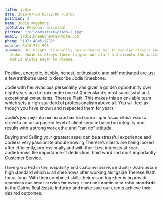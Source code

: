 ```yaml
---
title: jodie
date: 2016-04-08 08:22:00 +10:00
position: 3
name: Jodie Kneebone
jobtitle: Personal assistant
picture: "/uploads/team-plath-2.jpg"
email: jodie.kneebone@raywhite.com
phone: "(07) 4045 9700"
mobile: 0418 772 995
summary: Her bright personality has endeared her to regular clients and strangers
  alike, Jodie is always there to give our staff and clients the assistance they need
  and is always eager to please.
---
```


Positive, energetic, bubbly, honest, enthusiastic and self motivated are just a few attributes used to describe Jodie Kneebone.

Jodie with her vivacious personality was given a golden opportunity over eight years ago to train under one of Queensland’s most successful and exceptional consultants, Therese Plath. This makes this an enviable team which sets a high standard of professionalism above all. You will feel as though you have known and respected them for years.

Jodie’s journey into real estate has had one simple focus which was to strive to an unsurpassed level of client service based on integrity and results with a strong work ethic and “can do” attitude.

Buying and Selling your greatest asset can be a stressful experience and Jodie is very passionate about knowing Therese’s clients are being looked after efficiently, professionally and with their best interests at heart ….. Jodie knows the importance of dedication, hard word and most importantly Customer Service.

Having worked in the hospitality and customer service industry Jodie sets a high standard which is all she knows after working alongside Therese Plath for so long. With their combined skills their vision together is to provide seamless customer service for every client and continue to raise standards in the Cairns Real Estate Industry and make sure our clients achieve their desired outcomes.
